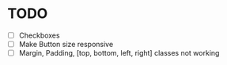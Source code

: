 # TODO
- [ ] Checkboxes
- [ ] Make Button size responsive
- [ ] Margin, Padding, [top, bottom, left, right] classes not working